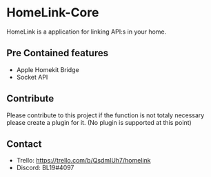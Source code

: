 # HomeLink-Core
HomeLink is a application for linking API:s in your home.

## Pre Contained features
 - Apple Homekit Bridge
 - Socket API

## Contribute
Please contribute to this project if the function is not totaly necessary please create a plugin for it. (No plugin is supported at this point)

## Contact
 - Trello: https://trello.com/b/QsdmIUh7/homelink
 - Discord: BL19#4097
